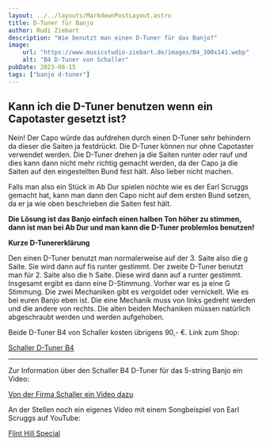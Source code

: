 ```yaml
---
layout: ../../layouts/MarkdownPostLayout.astro
title: D-Tuner für Banjo
author: Rudi Ziebart
description: "Wie benutzt man einen D-Tuner für das Banjo?"
image:
    url: "https://www.musicstudio-ziebart.de/images/B4_300x141.webp"
    alt: "B4 D-Tuner von Schaller"
pubDate: 2023-08-15
tags: ["banjo d-tuner"]
---
```

## Kann ich die D-Tuner benutzen wenn ein Capotaster gesetzt ist?
<p>
    Nein! Der Capo würde das aufdrehen durch einen D-Tuner sehr behindern da dieser die Saiten ja festdrückt. Die D-Tuner können nur ohne Capotaster verwendet werden. Die D-Tuner drehen ja die Saiten runter oder rauf und dies kann dann nicht mehr richtig gemacht werden, da der Capo ja die Saiten auf den eingestellten Bund fest hält. Also lieber nicht machen.</p>
<p>Falls man also ein Stück in Ab Dur spielen nöchte wie es der Earl Scruggs gemacht hat, kann man dann den Capo nicht auf dem ersten Bund setzen, da er ja wie oben beschrieben die Saiten fest hält.
</p>

**Die Lösung ist das Banjo einfach einen halben Ton höher zu stimmen, dann ist man bei Ab Dur und man kann die D-Tuner problemlos benutzen!**

**Kurze D-Tunererklärung**
<p>
Den einen D-Tuner benutzt man normalerweise auf der 3. Saite also die g Saite. Sie wird dann auf fis runter gestimmt. Der zweite D-Tuner benutzt man für 2. Saite also die h Saite. Diese wird dann auf a runter gestimmt. Insgesamt ergibt es dann eine D-Stimmung. Vorher war es ja eine G Stimmung. Die zwei Mechaniken gibt es vergoldet oder vernickelt. Wie es bei euren Banjo eben ist. Die eine Mechanik muss von links gedreht werden und die andere von rechts. Die alten beiden Mechaniken müssen natürlich abgeschraubt werden und werden aufgehoben.
</p>
<p>Beide D-Tuner B4 von Schaller kosten übrigens 90,- €. Link zum Shop:

<a 
    href="https://www.martinsmusikkiste.eu/bau-ersatzteile/banjo/mechaniken/35341/b4-banjomechanik-gold-galalith?sPartner=35038"
    class="normal-links"
    >Schaller D-Tuner B4
</a>

---
<p>Zur Information über den Schaller B4 D-Tuner für das 5-string Banjo ein Video:</p>

<a
    href="https://www.bing.com/videos/search?q=d-tuner+von+Schaller&docid=603484974327399060&mid=B955F2CCC6294F97F134B955F2CCC6294F97F134&view=detail&FORM=VIRE"
    class="normal-links"
    >Von der Firma Schaller ein Video dazu
</a>

<p>
An der Stellen noch ein eigenes Video mit einem Songbeispiel von Earl Scruggs auf YouTube:
</p>

<a
    href="https://www.youtube.com/embed/R75ZetEwmtw"
    class="normal-links"
    >Flint Hill Special
</a>